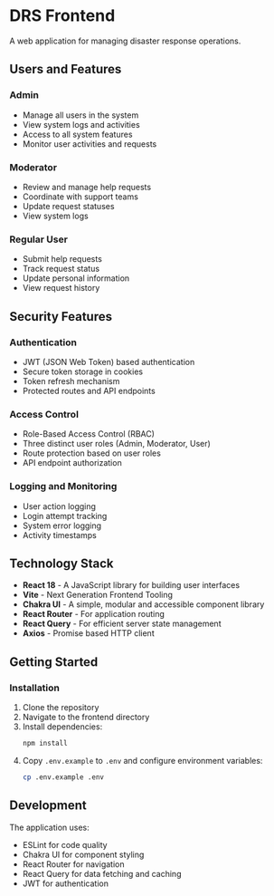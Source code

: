 # DRS Frontend

A web application for managing disaster response operations.

## Users and Features

### Admin
- Manage all users in the system
- View system logs and activities
- Access to all system features
- Monitor user activities and requests

### Moderator
- Review and manage help requests
- Coordinate with support teams
- Update request statuses
- View system logs

### Regular User
- Submit help requests
- Track request status
- Update personal information
- View request history

## Security Features

### Authentication
- JWT (JSON Web Token) based authentication
- Secure token storage in cookies
- Token refresh mechanism
- Protected routes and API endpoints

### Access Control
- Role-Based Access Control (RBAC)
- Three distinct user roles (Admin, Moderator, User)
- Route protection based on user roles
- API endpoint authorization

### Logging and Monitoring
- User action logging
- Login attempt tracking
- System error logging
- Activity timestamps

## Technology Stack

- **React 18** - A JavaScript library for building user interfaces
- **Vite** - Next Generation Frontend Tooling
- **Chakra UI** - A simple, modular and accessible component library
- **React Router** - For application routing
- **React Query** - For efficient server state management
- **Axios** - Promise based HTTP client


## Getting Started

### Installation

1. Clone the repository
2. Navigate to the frontend directory
3. Install dependencies:
   ```bash
   npm install
   ```
4. Copy `.env.example` to `.env` and configure environment variables:
   ```bash
   cp .env.example .env
   ```

## Development

The application uses:
- ESLint for code quality
- Chakra UI for component styling
- React Router for navigation
- React Query for data fetching and caching
- JWT for authentication
